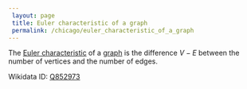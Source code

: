 ```yaml
---
 layout: page
 title: Euler characteristic of a graph
 permalink: /chicago/euler_characteristic_of_a_graph
---
```

The [Euler characteristic](https://mathgloss.github.io/MathGloss/chicago/Euler_characteristic) of a [graph](https://mathgloss.github.io/MathGloss/chicago/graph) is the difference $V-E$ between the number of vertices and the number of edges. 

Wikidata ID: [Q852973](https://www.wikidata.org/wiki/Q852973)